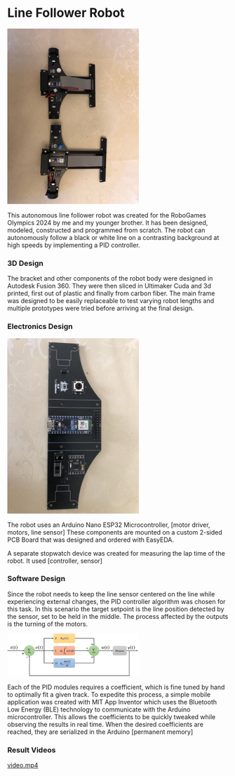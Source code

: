 # __Line Follower Robot__

<img src="./Media/robot.jpg" alt="An image of the robot" width="300" />

This autonomous line follower robot was created for the RoboGames Olympics 2024 by me and my younger brother. It has been designed, modeled, constructed and programmed from scratch. The robot can autonomously follow a black or white line on a contrasting background at high speeds by implementing a PID controller.

### 3D Design

The bracket and other components of the robot body were designed in Autodesk Fusion 360. They were then sliced in Ultimaker Cuda and 3d printed, first out of plastic and finally from carbon fiber. The main frame was designed to be easily replaceable to test varying robot lengths and multiple prototypes were tried before arriving at the final design.

### Electronics Design

<img src="./Media/pcb.jpg" alt="An image of the PCB" width="300" />

The robot uses an Arduino Nano ESP32 Microcontroller, [motor driver, motors, line sensor] These components are mounted on a custom 2-sided PCB Board that was designed and ordered with EasyEDA.

A separate stopwatch device was created for measuring the lap time of the robot. It used [controller, sensor]

### Software Design

Since the robot needs to keep the line sensor centered on the line while experiencing external changes, the PID controller algorithm was chosen for this task. In this scenario the target setpoint is the line position detected by the sensor, set to be held in the middle. The process affected by the outputs is the turning of the motors.

<img src="./Media/PID-controller.jpg" alt="A diagram of the PID Controller" width="300" />

Each of the PID modules requires a coefficient, which is fine tuned by hand to optimally fit a given track. To expedite this process, a simple mobile application was created with MIT App Inventor which uses the Bluetooth Low Energy (BLE) technology to communicate with the Arduino microcontroller. This allows the coefficients to be quickly tweaked while observing the results in real time. When the desired coefficients are reached, they are serialized in the Arduino [permanent memory]

### Result Videos

[video.mp4](https://github.com/aanokh/LineFollower/blob/b71695a8783dbfd515533419e18241214081eb8c/Media/video.mp4)
